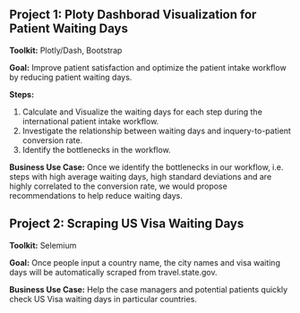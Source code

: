 ## Project 1: Ploty Dashborad Visualization for Patient Waiting Days

**Toolkit:** Plotly/Dash, Bootstrap

**Goal:** Improve patient satisfaction and optimize the patient intake workflow by reducing patient waiting days. 

**Steps:**

1. Calculate and Visualize the waiting days for each step during the international patient intake workflow. 
2. Investigate the relationship between waiting days and inquery-to-patient conversion rate.
3. Identify the bottlenecks in the workflow.

**Business Use Case:** Once we identify the bottlenecks in our workflow, i.e. steps with high average waiting days, high standard deviations and are highly correlated to the conversion rate, we would propose recommendations to help reduce waiting days. 

## Project 2: Scraping US Visa Waiting Days

**Toolkit:** Selemium

**Goal:** Once people input a country name, the city names and visa waiting days will be automatically scraped from travel.state.gov.

**Business Use Case:** Help the case managers and potential patients quickly check US Visa waiting days in particular countries. 
